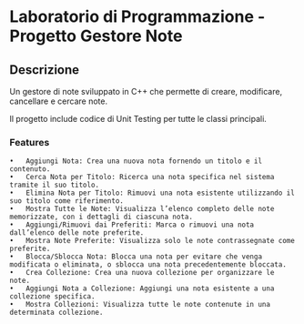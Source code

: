 # Laboratorio di Programmazione - Progetto Gestore Note

## Descrizione
Un gestore di note sviluppato in C++ che permette di creare, modificare, cancellare e cercare note. 

Il progetto include codice di Unit Testing per tutte le classi principali.


### Features

	•	Aggiungi Nota: Crea una nuova nota fornendo un titolo e il contenuto.
	•	Cerca Nota per Titolo: Ricerca una nota specifica nel sistema tramite il suo titolo.
	•	Elimina Nota per Titolo: Rimuovi una nota esistente utilizzando il suo titolo come riferimento.
	•	Mostra Tutte le Note: Visualizza l’elenco completo delle note memorizzate, con i dettagli di ciascuna nota.
	•	Aggiungi/Rimuovi dai Preferiti: Marca o rimuovi una nota dall’elenco delle note preferite.
	•	Mostra Note Preferite: Visualizza solo le note contrassegnate come preferite.
	•	Blocca/Sblocca Nota: Blocca una nota per evitare che venga modificata o eliminata, o sblocca una nota precedentemente bloccata.
	•	Crea Collezione: Crea una nuova collezione per organizzare le note.
	•	Aggiungi Nota a Collezione: Aggiungi una nota esistente a una collezione specifica.
	•	Mostra Collezioni: Visualizza tutte le note contenute in una determinata collezione.


